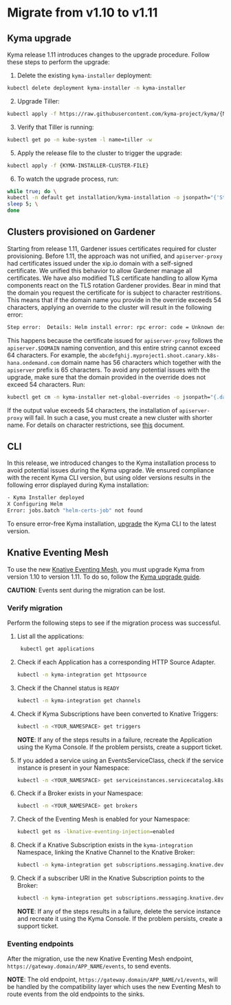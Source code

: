 # Migrate from v1.10 to v1.11

## Kyma upgrade

Kyma release 1.11 introduces changes to the upgrade procedure. Follow these steps to perform the upgrade:

1. Delete the existing `kyma-installer` deployment:

```bash
kubectl delete deployment kyma-installer -n kyma-installer
```
2. Upgrade Tiller:

```bash
kubectl apply -f https://raw.githubusercontent.com/kyma-project/kyma/{NEW_KYMA_VERSION}/installation/resources/tiller.yaml
```
3. Verify that Tiller is running:
```bash
kubectl get po -n kube-system -l name=tiller -w
```

5. Apply the release file to the cluster to trigger the upgrade:
```bash
kubectl apply -f {KYMA-INSTALLER-CLUSTER-FILE}
```

6. To watch the upgrade process, run:
```bash
while true; do \
kubectl -n default get installation/kyma-installation -o jsonpath="{'Status: '}{.status.state}{', description: '}{.status.description}"; echo; \
sleep 5; \
done
```

## Clusters provisioned on Gardener

Starting from release 1.11, Gardener issues certificates required for cluster provisioning. Before 1.11, the approach was not unified, and `apiserver-proxy` had certificates issued under the xip.io domain with a self-signed certificate. We unified this behavior to allow Gardener manage all certificates. We have also modified TLS certificate handling to allow Kyma components react on the TLS rotation Gardener provides. 
Bear in mind that the domain you request the certificate for is subject to character restritions. This means that if the domain name you provide in the override exceeds 54 characters, applying an override to the cluster will result in the following error:

```bash
Step error:  Details: Helm install error: rpc error: code = Unknown desc = Job failed: BackoffLimitExceeded
```
This happens because the certificate issued for `apiserver-proxy` follows the `apiserver.$DOMAIN` naming convention, and this entire string cannot exceed 64 characters. 
For example, the `abcdefghij.myproject1.shoot.canary.k8s-hana.ondemand.com` domain name has 56 characters which together with the `apiserver` prefix is 65 characters.
To avoid any potential issues with the upgrade, make sure that the domain provided in the override does not exceed 54 characters. Run:

```bash
kubectl get cm -n kyma-installer net-global-overrides -o jsonpath="{.data['global\.\domainName']}" | wc -c
```
If the output value exceeds 54 characters, the installation of `apiserver-proxy` will fail. In such a case, you must create a new cluster with shorter name.
For details on character restrictions, see [this](https://gardener.cloud/050-tutorials/content/howto/x509_certificates/#character-restrictions) document.

## CLI

In this release, we introduced changes to the Kyma installation process to avoid potential issues during the Kyma upgrade. We ensured compliance with the recent Kyma CLI version, but using older versions results in the following error displayed during Kyma installation:

```bash 
- Kyma Installer deployed 
X Configuring Helm 
Error: jobs.batch "helm-certs-job" not found 
``` 
To ensure error-free Kyma installation, [upgrade](https://github.com/kyma-project/cli#installation) the Kyma CLI to the latest version.

## Knative Eventing Mesh 

To use the new [Knative Eventing Mesh](https://kyma-project.io/docs/master/components/knative-eventing-mesh/#overview-overview), you must upgrade Kyma from version 1.10 to version 1.11. To do so, follow the [Kyma upgrade guide](https://kyma-project.io/docs/#installation-upgrade-kyma). 

**CAUTION**: Events sent during the migration can be lost.
    
### Verify migration

Perform the following steps to see if the migration process was successful.

1. List all the applications:

    ```bash
     kubectl get applications 
    ```  
2. Check if each Application has a corresponding HTTP Source Adapter. 

    ```bash
    kubectl -n kyma-integration get httpsource
    ```
3. Check if the Channel status is `READY`
    ```bash
    kubectl -n kyma-integration get channels
   ```
4. Check if Kyma Subscriptions have been converted to Knative Triggers:

    ```bash
    kubectl -n <YOUR_NAMESPACE> get triggers 
    ``` 
    **NOTE**: If any of the steps results in a failure, recreate the Application using the Kyma Console. If the           problem persists, create a support ticket.

5. If you added a service using an EventsServiceClass, check if the service instance is present in your Namespace:
    
    ```bash
    kubectl -n <YOUR_NAMESPACE> get serviceinstances.servicecatalog.k8s.io 
    ```
  
6. Check if a Broker exists in your Namespace:
    
    ```bash
    kubectl -n <YOUR_NAMESPACE> get brokers
    ```
7. Check of the Eventing Mesh is enabled for your Namespace:
    ```bash
    kubectl get ns -lknative-eventing-injection=enabled
    ```
    
8. Check if a Knative Subscription exists in the `kyma-integration` Namespace, linking the Knative Channel to the Knative        Broker: 

    ```bash
    kubectl -n kyma-integration get subscriptions.messaging.knative.dev 
    ```
9. Check if a subscriber URI in the Knative Subscription points to the Broker:

    ```bash
    kubectl -n kyma-integration get subscriptions.messaging.knative.dev -o jsonpath='{ .items[*].spec.subscriber.uri }' -lapplication-name 
    ```
    **NOTE**: If any of the steps results in a failure, delete the service instance and recreate it using the Kyma  Console. If the problem persists, create a support ticket.
    
### Eventing endpoints

After the migration, use the new Knative Eventing Mesh endpoint, `https://gateway.domain/APP_NAME/events`, to send events.

**NOTE**: The old endpoint, `https://gateway.domain/APP_NAME/v1/events`, will be handled by the compatibility layer which uses the new Eventing Mesh to route events from the old endpoints to the sinks.